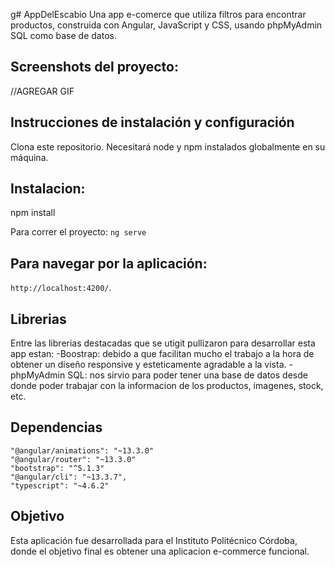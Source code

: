g# AppDelEscabio
Una app e-comerce que utiliza filtros para encontrar productos, construida con Angular, JavaScript y CSS, usando phpMyAdmin SQL como base de datos.

## Screenshots del proyecto:
//AGREGAR GIF

## Instrucciones de instalación y configuración
Clona este repositorio. Necesitará node y npm instalados globalmente en su máquina.

## Instalacion:

npm install

Para correr el proyecto:
`ng serve`

## Para navegar por la aplicación:

`http://localhost:4200/`.

## Librerias
Entre las librerias destacadas que se utigit pullizaron para desarrollar esta app estan: 
 -Boostrap: debido a que facilitan mucho el trabajo a la hora de obtener un diseño responsive y esteticamente agradable a la vista.
 -phpMyAdmin SQL: nos sirvio para poder tener una base de datos desde donde poder trabajar con la informacion de los productos, imagenes, stock, etc. 

## Dependencias
    "@angular/animations": "~13.3.0"
    "@angular/router": "~13.3.0"
    "bootstrap": "^5.1.3"
    "@angular/cli": "~13.3.7",
    "typescript": "~4.6.2"

## Objetivo
Esta aplicación fue desarrollada para el Instituto Politécnico Córdoba, donde el objetivo final es obtener una aplicacion e-commerce funcional.
